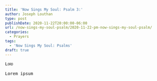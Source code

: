 ```yaml
---
title: 'Now Sings My Soul: Psalm 3:'
author: Joseph Louthan
type: post
publishDate: 2020-11-22T20:00:00-06:00
url: /now-sings-my-soul-psalm/2020-11-22-pm-now-sings-my-soul-psalm/
categories:
  - Prayers
tags:
  - 'Now Sings My Soul: Psalms'
draft: true
---
```


<pre>
<div style="font-variant: small-caps;">Lord</div>
Lorem ipsum
</pre>
